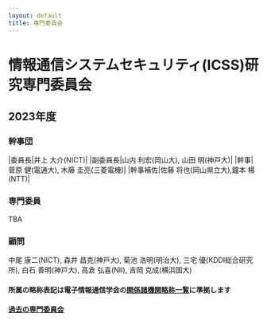 ```yaml
---
layout: default
title: 専門委員会
---
```


# 情報通信システムセキュリティ(ICSS)研究専門委員会

## 2023年度

### 幹事団

|委員長|井上 大介(NICT)|
|副委員長|山内 利宏(岡山大), 山田 明(神戸大)|
|幹事|菅原 健(電通大), 木藤 圭亮(三菱電機)|
|幹事補佐|佐藤 将也(岡山県立大),鐘本 楊(NTT)|

### 専門委員
TBA

### 顧問

中尾 康二(NICT), 
森井 昌克(神戸大), 
菊池 浩明(明治大), 
三宅 優(KDDI総合研究所), 
白石 善明(神戸大), 
高倉 弘喜(NII), 
吉岡 克成(横浜国大)


#### 所属の略称表記は電子情報通信学会の[関係諸機関略称一覧](https://www.ieice.org/jpn_r/about/kikanryakusho.html)に準拠します

#### [過去の専門委員会](committee-past.html)
